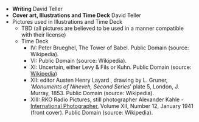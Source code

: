 * **Writing** David Teller
* **Cover art, Illustrations and Time Deck** David Teller
* Pictures used in Illustrations and Time Deck
  * TBD \(all pictures are believed to be used in a manner compatible with their license\)
  * Time Deck
    * IV: Peter Brueghel, The Tower of Babel. Public Domain \(source: Wikipedia\).
    * VI: Public Domain \(source: Wikipedia\).
    * XI: Uncertain, either Levy & Fils or Kuhn. Public Domain \(source: [Wikipedia](#)\)
    * XII: editor Austen Henry Layard , drawing by L. Gruner, '_Monuments of Nineveh, Second Series_' plate 5, London, J. Murray, 1853. Public Domain \(source: Wikipedia\).
    * XIII: RKO Radio Pictures, still photographer Alexander Kahle - [International Photographer](https://archive.org/stream/internationalpho13holl#page/n4/mode/1up), Volume XII, Number 12, January 1941 \(front cover\). Public Domain \(source: Wikipedia\).



